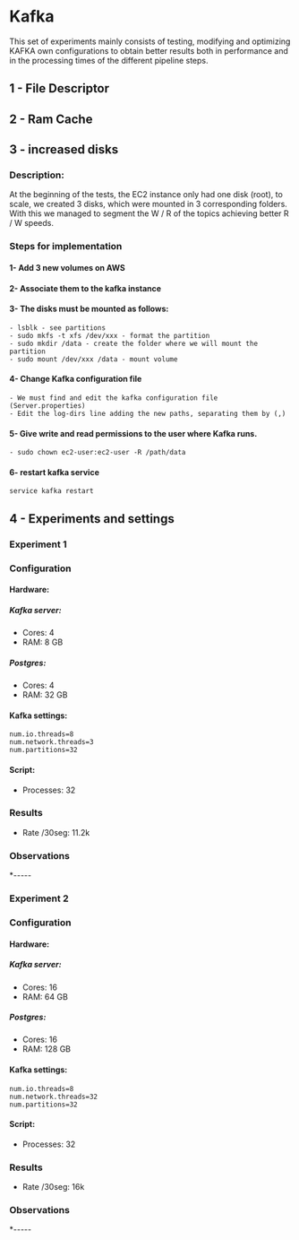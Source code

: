 # Kafka
This set of experiments mainly consists of testing, modifying and optimizing KAFKA own configurations to obtain better results both in performance and in the processing times of the different pipeline steps. 
## 1 - File Descriptor
## 2 - Ram Cache
## 3 - increased disks
### Description: 
At the beginning of the tests, the EC2 instance only had one disk (root), to scale, we created 3 disks, which were mounted in 3 corresponding folders. With this we managed to segment the W / R of the topics achieving better R / W speeds.

### Steps for implementation

#### 1- Add 3 new volumes on AWS 

#### 2- Associate them to the kafka instance 

#### 3- The disks must be mounted as follows: 
```
- lsblk - see partitions 
- sudo mkfs -t xfs /dev/xxx - format the partition 
- sudo mkdir /data - create the folder where we will mount the partition
- sudo mount /dev/xxx /data - mount volume
```
#### 4- Change Kafka configuration file 

```
- We must find and edit the kafka configuration file (Server.properties)
- Edit the log-dirs line adding the new paths, separating them by (,)
```
#### 5- Give write and read permissions to the user where Kafka runs. 
```
- sudo chown ec2-user:ec2-user -R /path/data 
```
#### 6- restart kafka service 
```
service kafka restart
```

## 4 - Experiments and settings 
### Experiment 1
### Configuration

#### Hardware:
##### Kafka server:
* Cores: 4
* RAM: 8 GB
##### Postgres:
* Cores: 4
* RAM: 32 GB

#### Kafka settings:
```
num.io.threads=8
num.network.threads=3
num.partitions=32
```

#### Script:
* Processes: 32

### Results

* Rate /30seg: 11.2k

### Observations

*-----

### Experiment 2
### Configuration

#### Hardware:
##### Kafka server:
* Cores: 16
* RAM: 64 GB
##### Postgres:
* Cores: 16
* RAM: 128 GB

#### Kafka settings:
```
num.io.threads=8
num.network.threads=32
num.partitions=32
```

#### Script:
* Processes: 32

### Results

* Rate /30seg: 16k

### Observations

*-----
